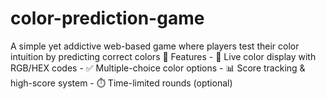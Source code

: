 # color-prediction-game
A simple yet addictive web-based game where players test their color intuition by predicting correct colors 🚀 Features - 🎨 Live color display with RGB/HEX codes - ✅ Multiple-choice color options - 📊 Score tracking &amp; high-score system - ⏱️ Time-limited rounds (optional)
